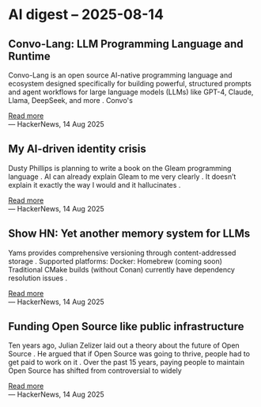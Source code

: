 # AI digest – 2025-08-14

## Convo-Lang: LLM Programming Language and Runtime

Convo-Lang is an open source AI-native programming language and ecosystem designed specifically for building powerful, structured prompts and agent workflows for large language models (LLMs) like GPT-4, Claude, Llama, DeepSeek, and more . Convo's

[Read more](https://learn.convo-lang.ai/)  
— HackerNews, 14 Aug 2025

## My AI-driven identity crisis

Dusty Phillips is planning to write a book on the Gleam programming language . AI can already explain Gleam to me very clearly . It doesn’t explain it exactly the way I would and it hallucinates .

[Read more](https://dusty.phillips.codes/2025/06/08/my-ai-driven-identity-crisis/)  
— HackerNews, 14 Aug 2025

## Show HN: Yet another memory system for LLMs

Yams provides comprehensive versioning through content-addressed storage . Supported platforms: Docker: Homebrew (coming soon) Traditional CMake builds (without Conan) currently have dependency resolution issues .

[Read more](https://github.com/trvon/yams)  
— HackerNews, 14 Aug 2025

## Funding Open Source like public infrastructure

Ten years ago, Julian Zelizer laid out a theory about the future of Open Source . He argued that if Open Source was going to thrive, people had to get paid to work on it . Over the past 15 years, paying people to maintain Open Source has shifted from controversial to widely

[Read more](https://dri.es/funding-open-source-like-public-infrastructure)  
— HackerNews, 14 Aug 2025

